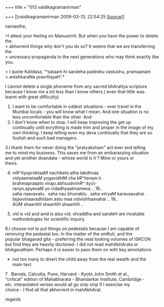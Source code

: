 +++
title = "013 vaidikagramanirman"

+++
[[vaidikagramanirman	2009-03-13, 22:54:25 [Source](https://groups.google.com/g/bvparishat/c/IHxs35HY-Gs)]]



namasthe,  

  
\>I attest your feeling on Manusmrti. But when you have the power to delete the  
\> abhorrent things why don't you do so? It seems that we are transferring the  
\> uncessary propaganda to the next generations who may think exactly like you.  

\> I quote Kalidasa, '\*sataam hi sandeha padeshu vastushu, pramaanam  
\> antahkaraNa pravrttayaH'.\*  
  
I cannot delete a single phoneme from any sacred bhAratIya scripture  
because I know me a lot less than I know others.( even that little was  
learnt with great difficulty)  
  
1. I want to be comfortable in oddest situations - ever travel in the  
Mumbai locals - you will know what I mean. And one situation is no  
less uncomfortable than the other. And  
2. I don't know when to stop. I will keep improving the get up  
continually until evrything is made trim and proper in the image of my  
own thinking. I keep telling even my deva continually that they are so  
foolish and such bad managers.  
  
3.I thank them for never doing the "pratyaksham" act ever and telling  
me to mind my business. This saves me from an embarassing situation  
and yet another dvandata - whose world is it ? Mine or yours or  
theirs.  
  
4. mR^ityuproktaaM nachiketo.atha labdhvaa  
vidyaametaaM yogavidhiM cha kR^itsnam.h .  
brahmapraapto virajo.abhuudvimR^ ityu\\-  
ranyo.apyevaM yo vidadhyaatmameva .. 18..  
saha naavavatu . saha nau bhunaktu . saha viiryaM karavaavahai .  
tejasvinaavadhiitam astu maa vidvishhaavahai .. 19..  
AUM shaantiH shaantiH shaantiH ..  
  
5. vid is vid and avid is also vid. shraddha and sandeH are invaluble  
methodologies for scientific inquiry.  
  
6.I choose not to put things on pedestals because I am capable of  
removing the pedestal too. In the matter of the smRuti, and the  
popular bhagavad gIta - preferring the neat looking volumes of ISKCON  
but find they are heavily doctored- I did not read mahAbhArata or  
bhAgavatham. Perhaps it is easier to pass them on with key annotations  
- not too many to divert the child away from the real wealth and the  
main text.  
  
7 . Baroda, Calcutta, Pune, Harvard - Kyoto John Smith et al.,  
"critical" edition of Mahabharata - Bhandarkar Institute, Cambridge -  
etc. interpolated verses would all go snip snip if I exercise my  
choice - I find all that abhorrent in mahAbhArat.  
  
regards  

